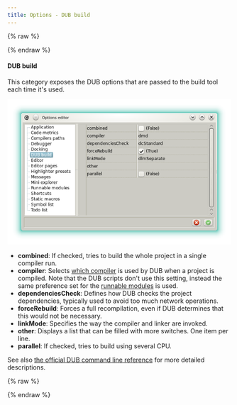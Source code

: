 ```yaml
---
title: Options - DUB build
---
```


{% raw %}
<script src="//cdnjs.cloudflare.com/ajax/libs/anchor-js/4.0.0/anchor.min.js"></script>
{% endraw %}

#### DUB build

This category exposes the DUB options that are passed to the build tool each time it's used.

![](img/options_dub_build.png)

- **combined**: If checked, tries to build the whole project in a single compiler run.
- **compiler**: Selects [which compiler](options_compilers_paths) is used by DUB when a project is compiled. Note that the DUB scripts don't use this setting, instead the same preference set for the [runnable modules](features_runnables) is used.
- **dependenciesCheck**: Defines how DUB checks the project dependencies, typically used to avoid too much network operations.
- **forceRebuild**: Forces a full recompilation, even if DUB determines that this would not be necessary.
- **linkMode**: Specifies the way the compiler and linker are invoked.
- **other**: Displays a list that can be filled with more switches. One item per line.
- **parallel**: If checked, tries to build using several CPU.

See also [the official DUB command line reference](http://code.dlang.org/docs/commandline) for more detailed descriptions.

{% raw %}
<script>
anchors.add();
</script>
{% endraw %}
